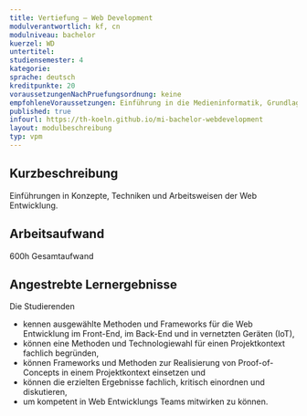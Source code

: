 ```yaml
---
title: Vertiefung – Web Development 
modulverantwortlich: kf, cn
modulniveau: bachelor
kuerzel: WD
untertitel:
studiensemester: 4
kategorie:
sprache: deutsch
kreditpunkte: 20
voraussetzungenNachPruefungsordnung: keine
empfohleneVoraussetzungen: Einführung in die Medieninformatik, Grundlagen des Web, Algorithmen und Programmierung, Paradigmen der Programmierung, MCI, Screendesign, Betriebssysteme und verteilte Systeme
published: true
infourl: https://th-koeln.github.io/mi-bachelor-webdevelopment
layout: modulbeschreibung
typ: vpm
---
```


## Kurzbeschreibung
Einführungen in Konzepte, Techniken und Arbeitsweisen der Web Entwicklung.

## Arbeitsaufwand
600h Gesamtaufwand

## Angestrebte Lernergebnisse
Die Studierenden
- kennen ausgewählte Methoden und Frameworks für die Web Entwicklung im Front-End, im Back-End und in vernetzten Geräten (IoT),
- können eine Methoden und Technologiewahl für einen Projektkontext fachlich begründen,
- können Frameworks und Methoden zur Realisierung von Proof-of-Concepts in einem Projektkontext einsetzen und
- können die erzielten Ergebnisse fachlich, kritisch einordnen und diskutieren,
- um kompetent in Web Entwicklungs Teams mitwirken zu können.

